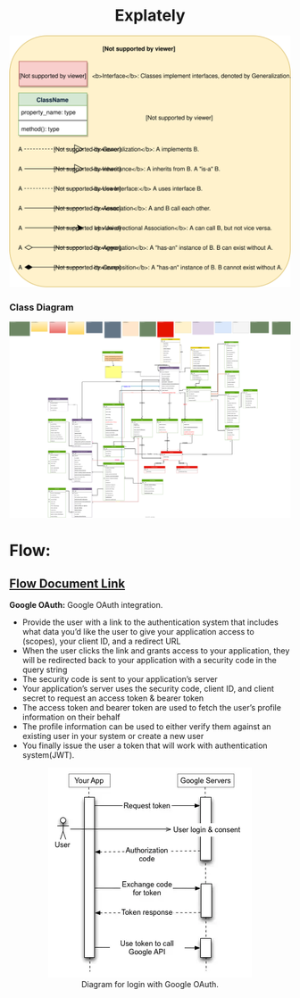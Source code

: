 <h1 align="center">Explately</h1>

<!-- ### Use Case Diagram -->

<!-- - **Member:** All members can search for other members, companies or jobs, as well as send requests for connection, create posts, etc.
- **Admin:** Mainly responsible for admin functions such as blocking and unblocking a member, etc.
- **System:** Mainly responsible for sending notifications for new messages, connections invites, etc. -->

<!-- Here are the top use cases of our system: -->

<!-- - **Add/update profile:** Any member should be able to create their profile to reflect their experiences, education, skills, and accomplishments.
- **Search:** Members can search other members, companies or jobs. Members can send a connection request to other members.
- **Follow or Unfollow member or company:** Any member can follow or unfollow any other member or a company.
- **Send message:** Any member can send a message to any of their connections.
- **Create post:** Any member can create a post to share with their connections, as well as like other posts or add comments to any post.
- **Send notifications:** The system will be able to send notifications for new messages, connection invites, etc. -->

<!-- <p align="center">
    <img src="/media/linkedin-use-case-diagram.svg" alt="Use Case Diagram">
</p> -->

<p align="center">
    <img src="/media/uml.svg" alt="UML">
</p>

### Class Diagram

<p>
    <img src="/media/er.svg" alt="Class Diagram">
</p>

# **Flow:**
## [Flow Document Link](https://docs.google.com/document/d/1y1g0VjbBMSH0HbBKWvRKNXpzJzeJjsLi-LzBt_YqMfM/edit?usp=sharing)


**Google OAuth:** Google OAuth integration.

- Provide the user with a link to the authentication system that includes what data you’d like the user to give your application access to (scopes), your client ID, and a redirect URL
- When the user clicks the link and grants access to your application, they will be redirected back to your application with a security code in the query string
- The security code is sent to your application’s server
- Your application’s server uses the security code, client ID, and client secret to request an access token & bearer token
- The access token and bearer token are used to fetch the user’s profile information on their behalf
- The profile information can be used to either verify them against an existing user in your system or create a new user
- You finally issue the user a token that will work with authentication system(JWT).

<p align="center">
    <img src="/media/google-login.webp" alt="login Activity Diagram">
    <br />
    Diagram for login with Google OAuth.
</p>



<!-- ### Activity Diagrams

**Authentication && Authorization:** Register && Login user with Json Web Token(JWT).

**Register New User:**

<p align="center">
    <img src="/media/register.svg" alt="register Activity Diagram">
    <br />
    Activity Diagram for register new user.
</p>

**Login User:**

<p align="center">
    <img src="/media/login.svg" alt="login Activity Diagram">
    <br />
    Activity Diagram for login user.
</p>

**Send message:** Any Member can perform this activity. After sending a message, the system needs to send a notification to all the requested members. Here are the steps for sending a message:

<p align="center">
    <img src="/media/sendmsg.svg" alt="LinkedIn Send Message Activity Diagram">
    <br />
    Activity Diagram for Send Message
</p>

**Add experience to profile:** Any LinkedIn member can perform this activity. Here are the steps to add experience to a member profile:

<p align="center">
   <img src="/media/exp.svg" alt="LinkedIn Send Message Activity Diagram">
    <br />
    Activity Diagram for Add Experience to Profile.
</p>

Start
Receive a new CV/resume
Parse the CV/resume to extract relevant information (e.g., candidate's name, contact information, work experience, education, skills, etc.)
Store the extracted information in a database or other storage system
Index the information for fast retrieval
Allow recruiters or hiring managers to search the database for candidates who match specific criteria (e.g., job title, location, experience, education, etc.)
Display a list of matching candidates
Allow recruiters or hiring managers to view the full CV/resume of selected candidates
Allow recruiters or hiring managers to contact selected candidates for further screening or interviews
End

The user creates an account on the CV bank platform.
The user uploads their CV or creates a new one using the platform's CV builder.
The user can edit, update or delete their CV anytime.
Recruiters or potential employers can search for candidates using various filters, such as job title, experience, skills, and location.
The platform displays a list of relevant CVs for the job posting.
Recruiters can view the candidate's profile, work experience, education, skills, and contact details.
The recruiter can shortlist or reject the candidate.
The candidate receives a notification if they are shortlisted, and the recruiter contacts them for further discussions.
The platform sends alerts to candidates for job openings based on their skills and experience.
The platform provides analytics on CV views, job applications, and candidate feedback. -->

